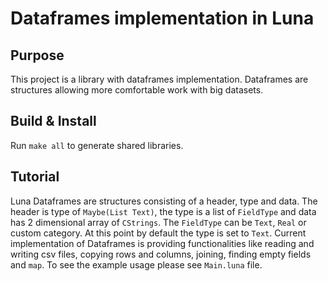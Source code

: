 # Dataframes implementation in Luna

## Purpose
This project is a library with dataframes implementation. Dataframes are structures allowing more comfortable work with big datasets.

## Build & Install
Run `make all` to generate shared libraries.

## Tutorial
Luna Dataframes are structures consisting of a header, type and data. The header is type of `Maybe(List Text)`, the type is a list of `FieldType` and data has 2 dimensional array of `CStrings`. The `FieldType` can be `Text`, `Real` or custom category. At this point by default the type is set to `Text`.
Current implementation of Dataframes is providing functionalities like reading and writing csv files, copying rows and columns, joining, finding empty fields and `map`. To see the example usage please see `Main.luna` file.
